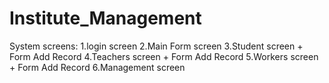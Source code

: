 # Institute_Management
System screens:
1.login screen 
2.Main Form screen 
3.Student screen + Form Add Record
4.Teachers screen + Form Add Record
5.Workers screen + Form Add Record
6.Management screen 
